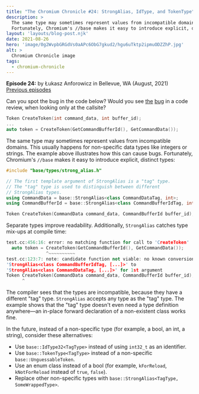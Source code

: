 ```yaml
---
title: "The Chromium Chronicle #24: StrongAlias, IdType, and TokenType"
description: >
  The same type may sometimes represent values from incompatible domains, which can cause bugs.
  Fortunately, Chromium's //base makes it easy to introduce explicit, distinct types.
layout: 'layouts/blog-post.njk'
date: 2021-08-26
hero: 'image/0g2WvpbGRGdVs0aAPc6ObG7gkud2/hgu6uTktp2ipmuODZZhP.jpg'
alt: >
  Chromium Chronicle image
tags:
  - chromium-chronicle
---
```


**Episode 24:** by Łukasz Anforowicz in Bellevue, WA (August, 2021)<br>
[Previous episodes](/tags/chromium-chronicle/)

Can you spot the bug in the code below?  Would you see
[the](https://chromium.googlesource.com/chromium/src/+/94fe07eb3484daee0f7b091aaee3f8511c7a34fa)
[bug](https://chromium.googlesource.com/chromium/src/+/7761de92d068807a1ea2632c90506fdc3b8a2c9d)
in a code review,
when looking only at the callsite?

```cpp
Token CreateToken(int command_data, int buffer_id);
...
auto token = CreateToken(GetCommandBufferId(), GetCommandData());
```

The same type may sometimes represent values from incompatible domains.
This usually happens for non-specific data types like integers or strings.
The example above illustrates how this can cause bugs.
Fortunately, Chromium's `//base` makes it easy to introduce explicit, distinct types:

```cpp
#include "base/types/strong_alias.h"

// The first template argument of StrongAlias is a "tag" type.
// The "tag" type is used to distinguish between different
// StrongAlias types.
using CommandData = base::StrongAlias<class CommandDataTag, int>;
using CommandBufferId = base::StrongAlias<class CommandBufferIdTag, int>;

Token CreateToken(CommandData command_data, CommandBufferId buffer_id);
```

Separate types improve readability.
Additionally, `StrongAlias` catches type mix-ups at compile time:

```cpp
test.cc:456:16: error: no matching function for call to 'CreateToken'
  auto token = CreateToken(GetCommandBufferId(), GetCommandData());
               ^~~~~~~~~~~
test.cc:123:7: note: candidate function not viable: no known conversion from
'StrongAlias<class CommandBufferIdTag, [...]>' to
'StrongAlias<class CommandDataTag, [...]>' for 1st argument
Token CreateToken(CommandData command_data, CommandBufferId buffer_id);
      ^
```

The compiler sees that the types are incompatible,
because they have a different "tag" type.
`StrongAlias` accepts any type as the "tag" type.
The example shows that the "tag" type doesn't even need a type definition anywhere—an
in-place forward declaration of a non-existent class works fine.

In the future, instead of a non-specific type (for example, a bool, an int, a string),
consider these alternatives:

- Use `base::IdType32<TagType>` instead of using `int32_t` as an identifier.
- Use `base::TokenType<TagType>` instead of a non-specific `base::UnguessableToken`.
- Use an enum class instead of a bool
(for example, `kForReload`, `kNotForReload` instead of `true`, `false`).
- Replace other non-specific types with `base::StrongAlias<TagType, SomeWrappedType>`.

